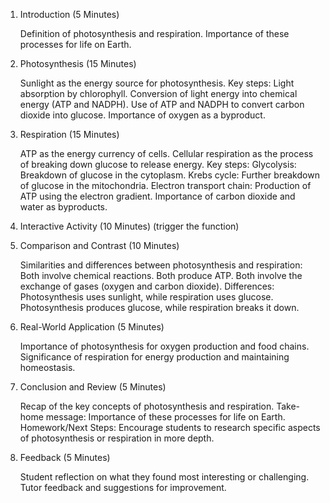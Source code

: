 1. Introduction (5 Minutes)

   Definition of photosynthesis and respiration.
   Importance of these processes for life on Earth.

2. Photosynthesis (15 Minutes)

   Sunlight as the energy source for photosynthesis.
   Key steps:
   Light absorption by chlorophyll.
   Conversion of light energy into chemical energy (ATP and NADPH).
   Use of ATP and NADPH to convert carbon dioxide into glucose.
   Importance of oxygen as a byproduct.

3. Respiration (15 Minutes)

   ATP as the energy currency of cells.
   Cellular respiration as the process of breaking down glucose to release energy.
   Key steps:
   Glycolysis: Breakdown of glucose in the cytoplasm.
   Krebs cycle: Further breakdown of glucose in the mitochondria.
   Electron transport chain: Production of ATP using the electron gradient.
   Importance of carbon dioxide and water as byproducts.

4. Interactive Activity (10 Minutes) (trigger the function)

5. Comparison and Contrast (10 Minutes)

   Similarities and differences between photosynthesis and respiration:
   Both involve chemical reactions.
   Both produce ATP.
   Both involve the exchange of gases (oxygen and carbon dioxide).
   Differences:
   Photosynthesis uses sunlight, while respiration uses glucose.
   Photosynthesis produces glucose, while respiration breaks it down.

6. Real-World Application (5 Minutes)

   Importance of photosynthesis for oxygen production and food chains.
   Significance of respiration for energy production and maintaining homeostasis.

7. Conclusion and Review (5 Minutes)

   Recap of the key concepts of photosynthesis and respiration.
   Take-home message: Importance of these processes for life on Earth.
   Homework/Next Steps: Encourage students to research specific aspects of photosynthesis or respiration in more depth.

8. Feedback (5 Minutes)

   Student reflection on what they found most interesting or challenging.
   Tutor feedback and suggestions for improvement.

